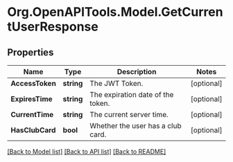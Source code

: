# Org.OpenAPITools.Model.GetCurrentUserResponse

## Properties

Name | Type | Description | Notes
------------ | ------------- | ------------- | -------------
**AccessToken** | **string** | The JWT Token. | [optional] 
**ExpiresTime** | **string** | The expiration date of the token. | [optional] 
**CurrentTime** | **string** | The current server time. | [optional] 
**HasClubCard** | **bool** | Whether the user has a club card. | [optional] 

[[Back to Model list]](../README.md#documentation-for-models) [[Back to API list]](../README.md#documentation-for-api-endpoints) [[Back to README]](../README.md)

